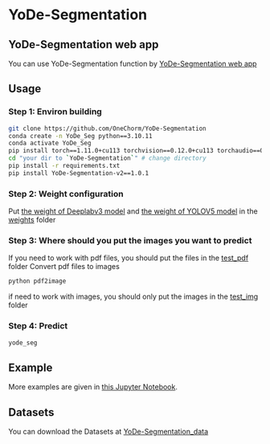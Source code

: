 # YoDe-Segmentation

## YoDe-Segmentation web app
You can use YoDe-Segmentation function by [YoDe-Segmentation web app](http://yode-segmentation.com) 

## Usage
### Step 1: Environ building
```bash
git clone https://github.com/OneChorm/YoDe-Segmentation
conda create -n YoDe_Seg python==3.10.11
conda activate YoDe_Seg
pip install torch==1.11.0+cu113 torchvision==0.12.0+cu113 torchaudio==0.11.0 --extra-index-url https://download.pytorch.org/whl/cu113
cd "your dir to `YoDe-Segmentation`" # change directory
pip install -r requirements.txt
pip install YoDe-Segmentation-v2==1.0.1
```

### Step 2: Weight configuration
Put [the weight of Deeplabv3 model](https://drive.google.com/file/d/1ipJNPU5tmCcYDZIbo7_veMu5idQjdbiQ/view?usp=sharing) and [the weight of YOLOV5 model](https://drive.google.com/file/d/1tXX_-RE2sL2U7lRvFfOBUBTIIIN_MhnN/view?usp=sharing) in the [weights](https://github.com/OneChorm/YoDe-Segmentation/tree/master/weights) folder

### Step 3: Where should you put the images you want to predict
If you need to work with pdf files, you should put the files in the [test_pdf](https://github.com/OneChorm/YoDe-Segmentation/blob/master/test_img) folder
Convert pdf files to images
```bash
python pdf2image
```
if need to work with images, you should only put the images in the [test_img](https://github.com/OneChorm/YoDe-Segmentation/blob/master/test_img) folder

### Step 4: Predict
```bash
yode_seg
```

## Example
More examples are given in [this Jupyter Notebook](https://github.com/OneChorm/YoDe-Segmentation/blob/master/YoDe-Segmentation_documentation.ipynb).

## Datasets
You can download the Datasets at [YoDe-Segmentation_data](https://figshare.com/articles/journal_contribution/YoDe-Segmentation_DATA_zip/24456277)


